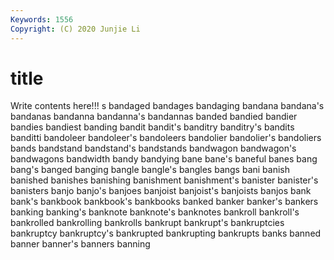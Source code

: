 ```yaml
---
Keywords: 1556
Copyright: (C) 2020 Junjie Li
---
```


# title

Write contents here!!!
s 
bandaged 
bandages 
bandaging
bandana 
bandana's 
bandanas 
bandanna 
bandanna's 
bandannas 
banded 
bandied 
bandier 
bandies
bandiest 
banding 
bandit 
bandit's 
banditry 
banditry's 
bandits 
banditti 
bandoleer 
bandoleer's
bandoleers 
bandolier 
bandolier's 
bandoliers 
bands 
bandstand 
bandstand's 
bandstands 
bandwagon 
bandwagon's
bandwagons 
bandwidth 
bandy 
bandying 
bane 
bane's 
baneful 
banes 
bang 
bang's
banged 
banging 
bangle 
bangle's 
bangles 
bangs 
bani 
banish 
banished 
banishes
banishing 
banishment 
banishment's 
banister 
banister's 
banisters 
banjo 
banjo's 
banjoes 
banjoist
banjoist's 
banjoists 
banjos 
bank 
bank's 
bankbook 
bankbook's 
bankbooks 
banked 
banker
banker's 
bankers 
banking 
banking's 
banknote 
banknote's 
banknotes 
bankroll 
bankroll's 
bankrolled
bankrolling 
bankrolls 
bankrupt 
bankrupt's 
bankruptcies 
bankruptcy 
bankruptcy's 
bankrupted 
bankrupting 
bankrupts
banks 
banned 
banner 
banner's 
banners 
banning 
